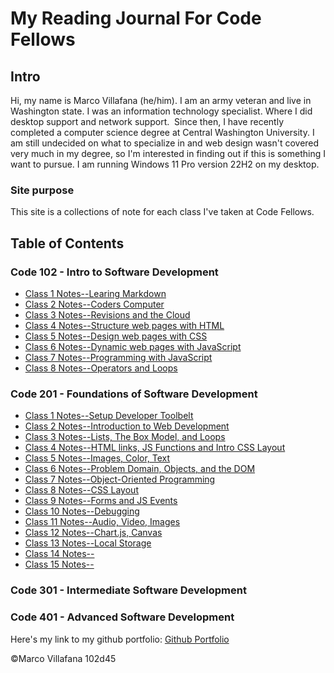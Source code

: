 # My Reading Journal For Code Fellows

## Intro

Hi, my name is Marco Villafana (he/him). I am an army veteran and live in Washington state. I was an information technology specialist. Where I did desktop support and network support.  Since then, I have recently completed a computer science degree at Central Washington University. I am still undecided on what to specialize in and web design wasn't covered very much in my degree, so I'm interested in finding out if this is something I want to pursue. I am running Windows 11 Pro version 22H2 on my desktop.

### Site purpose

This site is a collections of note for each class I've taken at Code Fellows.

## Table of Contents

### Code 102 - Intro to Software Development

+ [Class 1 Notes--Learing Markdown](/102/class1.md)
+ [Class 2 Notes--Coders Computer](/102/class2.md)
+ [Class 3 Notes--Revisions and the Cloud](/102/class3.md)
+ [Class 4 Notes--Structure web pages with HTML](/102/class4.md)
+ [Class 5 Notes--Design web pages with CSS](/102/class5.md)
+ [Class 6 Notes--Dynamic web pages with JavaScript](/102/class6.md)
+ [Class 7 Notes--Programming with JavaScript](/102/class7.md)
+ [Class 8 Notes--Operators and Loops](/102/class8.md)

### Code 201 - Foundations of Software Development

+ [Class 1 Notes--Setup Developer Toolbelt](/201/class1.md)
+ [Class 2 Notes--Introduction to Web Development](/201/class2.md)
+ [Class 3 Notes--Lists, The Box Model, and Loops](/201/class3.md)
+ [Class 4 Notes--HTML links, JS Functions and Intro CSS Layout](/201/class4.md)
+ [Class 5 Notes--Images, Color, Text](/201/class5.md)
+ [Class 6 Notes--Problem Domain, Objects, and the DOM](/201/class6.md)
+ [Class 7 Notes--Object-Oriented Programming](/201/class7.md)
+ [Class 8 Notes--CSS Layout](/201/class8.md)
+ [Class 9 Notes--Forms and JS Events](/201/class9.md)
+ [Class 10 Notes--Debugging](/201/class10.md)
+ [Class 11 Notes--Audio, Video, Images](/201/class11.md)
+ [Class 12 Notes--Chart.js, Canvas](/201/class12.md)
+ [Class 13 Notes--Local Storage](/201/class13.md)
+ [Class 14 Notes--](/201/class14.md)
+ [Class 15 Notes--](/201/class15.md)

### Code 301 - Intermediate Software Development
  
### Code 401 - Advanced Software Development

Here's my link to my github portfolio: [Github Portfolio](https://github.com/villafanam)

©Marco Villafana 102d45
